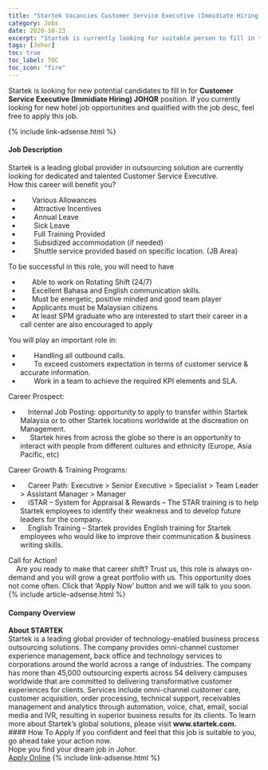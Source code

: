 ```yaml
---
title: "Startek Vacancies Customer Service Executive (Immidiate Hiring) JOHOR" 
category: Jobs 
date: 2020-10-23 
excerpt: "Startek is currently looking for suitable person to fill in the Customer Service Executive (Immidiate Hiring) JOHOR which positioned at Johor" 
tags: [Johor] 
toc: true 
toc_label: TOC 
toc_icon: "fire" 
--- 
```


<p>Startek is looking for new potential candidates to fill in for <b>Customer Service Executive (Immidiate Hiring) JOHOR</b> position. If you currently looking for new hotel job opportunities and qualified with the job desc, feel free to apply this job.
</p>{% include link-adsense.html %} 
<div><div><h4>Job Description</h4></div><div><div><span><div><div>Startek is a leading global provider in outsourcing solution are currently looking for dedicated and talented Customer Service Executive.<div>How this career will benefit you?</div><ul><li>&#160;&#160;&#160;&#160;&#160; Various Allowances</li><li>&#160;&#160;&#160;&#160;&#160;&#160; Attractive Incentives</li><li>&#160;&#160;&#160;&#160;&#160;&#160; Annual Leave</li><li>&#160;&#160;&#160;&#160;&#160;&#160; Sick Leave</li><li>&#160;&#160;&#160;&#160;&#160;&#160; Full Training Provided</li><li>&#160;&#160;&#160;&#160;&#160;&#160; Subsidized accommodation (if needed)</li><li>&#160;&#160;&#160;&#160;&#160;&#160; Shuttle service provided based on specific location. (JB Area)</li></ul><div>To be successful in this role, you will need to have</div><ul><li>&#160;&#160;&#160;&#160;&#160; Able to work on Rotating Shift (24/7)</li><li>&#160;&#160;&#160;&#160;&#160; Excellent Bahasa and English communication skills.</li><li>&#160;&#160;&#160;&#160;&#160; Must be energetic, positive minded and good team player</li><li>&#160;&#160;&#160;&#160;&#160; Applicants must be Malaysian citizens</li><li>&#160;&#160;&#160;&#160;&#160; At least SPM graduate who are interested to start their career in a call center are also encouraged to apply</li></ul><div>You will play an important role in:</div><ul><li>&#160;&#160;&#160;&#160;&#160;&#160; Handling all outbound calls.</li><li>&#160;&#160;&#160;&#160;&#160;&#160; To exceed customers expectation in terms of customer service &amp; accurate information.</li><li>&#160;&#160;&#160;&#160;&#160;&#160; Work in a team to achieve the required KPI elements and SLA.</li></ul><div>Career Prospect:</div><ul><li>&#160;&#160;&#160; Internal Job Posting: opportunity to apply to transfer within Startek Malaysia or to other Startek locations worldwide at the discreation on Management.</li><li>&#160;&#160;&#160;&#160; Startek hires from across the globe so there is an opportunity to interact with people from different cultures and ethnicity (Europe, Asia Pacific, etc)</li></ul><div>Career Growth &amp; Training Programs:</div><ul><li>&#160;&#160;&#160; Career Path: Executive &gt; Senior Executive &gt; Specialist &gt; Team Leader &gt; Assistant Manager &gt; Manager</li><li>&#160;&#160;&#160; iSTAR &#8211; System for Appraisal &amp; Rewards &#8211; The STAR training is to help Startek employees to identify their weakness and to develop future leaders for the company.</li><li>&#160;&#160;&#160; English Training &#8211; Startek provides English training for Startek employees who would like to improve their communication &amp; business writing skills.</li></ul><div>Call for Action!</div><div>&#160;&#160;&#160; Are you ready to make that career shift? Trust us, this role is always on-demand and you will grow a great portfolio with us. This opportunity does not come often. Click that &#8216;Apply Now&#8217; button and we will talk to you soon.</div></div></div></span></div></div></div> 
{% include article-adsense.html %} 
<div><div><h4>Company Overview</h4></div><div><div><span><div><div>
<strong>About STARTEK</strong><br>
	Startek is a leading global provider of technology-enabled business process outsourcing solutions. The company provides omni-channel customer experience management, back office and technology services to corporations around the world across a range of industries. The company has more than 45,000 outsourcing experts across 54 delivery campuses worldwide that are committed to delivering transformative customer experiences for clients. Services include omni-channel customer care, customer acquisition, order processing, technical support, receivables management and analytics through automation, voice, chat, email, social media and IVR, resulting in superior business results for its clients. To learn more about Startek&#8217;s global solutions, please visit <strong>www.startek.com.</strong></div></div></span></div></div></div> 
#### How To Apply 
If you confident and feel that this job is suitable to you, go ahead take your action now. <br/> 
Hope you find your dream job in Johor. <br/> 
<a href="https://www.jobstreet.com.my/en/job/customer-service-executive-immidiate-hiring-johor-4410937?jobId=jobstreet-my-job-4410937" class="btn btn--info" target="_blank" rel="nofollow noopenner">Apply Online</a> 
{% include link-adsense.html %} 